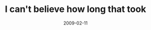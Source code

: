 ---
layout: base.njk
title : 'I can&#39;t believe how long that took' 
view_title : 'I can&#39;t believe how long that took' 
year : '2009' 
date : '2009-02-11' 
img_file : '/drawing/icantbelievehowlongthattook.png' 
html_file : 'icantbelievehowlongthattook' 
next_html : 'jessicawantsadinosaur.html' 
year_order : '42' 
permalink : "title/{{html_file}}.html"
---